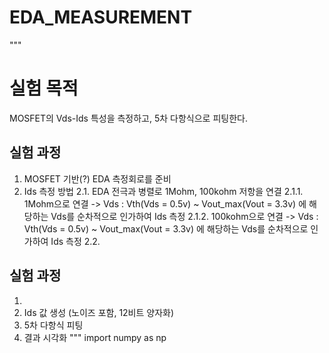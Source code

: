# EDA_MEASUREMENT

"""
# 실험 목적
MOSFET의 Vds-Ids 특성을 측정하고, 5차 다항식으로 피팅한다.

## 실험 과정
1. MOSFET 기반(?) EDA 측정회로를 준비
2. Ids 측정 방법
 2.1. EDA 전극과 병렬로 1Mohm, 100kohm 저항을 연결
  2.1.1. 1Mohm으로 연결 -> Vds : Vth(Vds = 0.5v) ~ Vout_max(Vout = 3.3v) 에 해당하는 Vds를 순차적으로 인가하여 Ids 측정
  2.1.2. 100kohm으로 연결 -> Vds : Vth(Vds = 0.5v) ~ Vout_max(Vout = 3.3v) 에 해당하는 Vds를 순차적으로 인가하여 Ids 측정
 2.2. 
## 실험 과정
1. 
2. Ids 값 생성 (노이즈 포함, 12비트 양자화)
3. 5차 다항식 피팅
4. 결과 시각화
"""
import numpy as np

